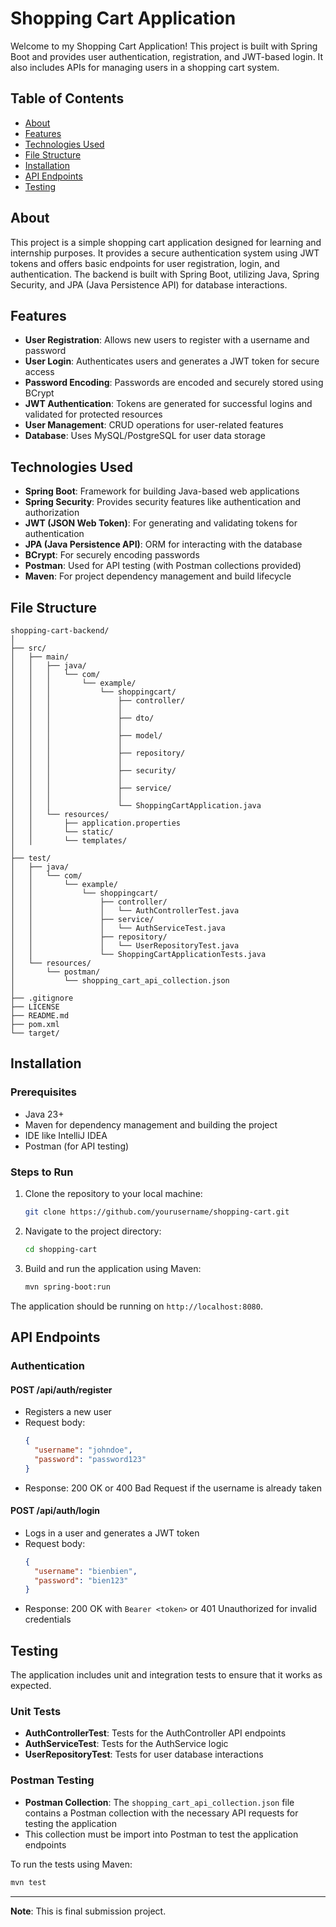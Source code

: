 # Shopping Cart Application

Welcome to my Shopping Cart Application! This project is built with Spring Boot and provides user authentication, registration, and JWT-based login. It also includes APIs for managing users in a shopping cart system.

## Table of Contents
- [About](#about)
- [Features](#features)
- [Technologies Used](#technologies-used)
- [File Structure](#file-structure)
- [Installation](#installation)
- [API Endpoints](#api-endpoints)
- [Testing](#testing)

## About
This project is a simple shopping cart application designed for learning and internship purposes. It provides a secure authentication system using JWT tokens and offers basic endpoints for user registration, login, and authentication. The backend is built with Spring Boot, utilizing Java, Spring Security, and JPA (Java Persistence API) for database interactions.

## Features
- **User Registration**: Allows new users to register with a username and password
- **User Login**: Authenticates users and generates a JWT token for secure access
- **Password Encoding**: Passwords are encoded and securely stored using BCrypt
- **JWT Authentication**: Tokens are generated for successful logins and validated for protected resources
- **User Management**: CRUD operations for user-related features
- **Database**: Uses  MySQL/PostgreSQL for user data storage

## Technologies Used
- **Spring Boot**: Framework for building Java-based web applications
- **Spring Security**: Provides security features like authentication and authorization
- **JWT (JSON Web Token)**: For generating and validating tokens for authentication
- **JPA (Java Persistence API)**: ORM for interacting with the database
- **BCrypt**: For securely encoding passwords
- **Postman**: Used for API testing (with Postman collections provided)
- **Maven**: For project dependency management and build lifecycle

## File Structure
```
shopping-cart-backend/
│
├── src/
│   ├── main/
│   │   ├── java/
│   │   │   └── com/
│   │   │       └── example/
│   │   │           └── shoppingcart/
│   │   │               ├── controller/
│   │   │               │   
│   │   │               ├── dto/
│   │   │               │   
│   │   │               ├── model/
│   │   │               │  
│   │   │               ├── repository/
│   │   │               │   
│   │   │               ├── security/
│   │   │               │   
│   │   │               ├── service/
│   │   │               │   
│   │   │               └── ShoppingCartApplication.java
│   │   └── resources/
│   │       ├── application.properties
│   │       └── static/
│   │       └── templates/
│
├── test/
│   ├── java/
│   │   └── com/
│   │       └── example/
│   │           └── shoppingcart/
│   │               ├── controller/
│   │               │   └── AuthControllerTest.java
│   │               ├── service/
│   │               │   └── AuthServiceTest.java
│   │               ├── repository/
│   │               │   └── UserRepositoryTest.java
│   │               └── ShoppingCartApplicationTests.java
│   └── resources/
│       └── postman/
│           └── shopping_cart_api_collection.json
│
├── .gitignore
├── LICENSE
├── README.md
├── pom.xml
└── target/
```

## Installation

### Prerequisites
- Java 23+
- Maven for dependency management and building the project
- IDE like IntelliJ IDEA
- Postman (for API testing)

### Steps to Run
1. Clone the repository to your local machine:
   ```bash
   git clone https://github.com/yourusername/shopping-cart.git
   ```

2. Navigate to the project directory:
   ```bash
   cd shopping-cart
   ```

3. Build and run the application using Maven:
   ```bash
   mvn spring-boot:run
   ```

The application should be running on `http://localhost:8080`.

## API Endpoints

### Authentication

#### POST /api/auth/register
- Registers a new user
- Request body:
  ```json
  {
    "username": "johndoe",
    "password": "password123"
  }
  ```
- Response: 200 OK or 400 Bad Request if the username is already taken

#### POST /api/auth/login
- Logs in a user and generates a JWT token
- Request body:
  ```json
  {
    "username": "bienbien",
    "password": "bien123"
  }
  ```
- Response: 200 OK with `Bearer <token>` or 401 Unauthorized for invalid credentials

## Testing
The application includes unit and integration tests to ensure that it works as expected.

### Unit Tests
- **AuthControllerTest**: Tests for the AuthController API endpoints
- **AuthServiceTest**: Tests for the AuthService logic
- **UserRepositoryTest**: Tests for user database interactions

### Postman Testing
- **Postman Collection**: The `shopping_cart_api_collection.json` file contains a Postman collection with the necessary API requests for testing the application
- This collection must be import  into Postman to test the application endpoints

To run the tests using Maven:
```bash
mvn test
```
---
**Note**: This is final submission project.